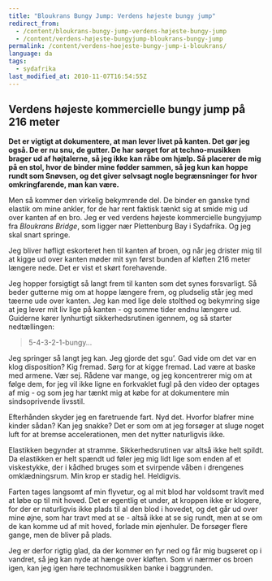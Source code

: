 ```yaml
---
title: "Bloukrans Bungy Jump: Verdens højeste bungy jump"
redirect_from:
  - /content/bloukrans-bungy-jump-verdens-højeste-bungy-jump
  - /content/verdens-højeste-bungyjump-bloukrans-bungy-jump
permalink: /content/verdens-hoejeste-bungy-jump-i-bloukrans/
language: da
tags:
  - sydafrika
last_modified_at: 2010-11-07T16:54:55Z
---
```


Verdens højeste kommercielle bungy jump på 216 meter
----------------------------------------------------

**Det er vigtigt at dokumentere, at man lever livet på kanten. Det gør jeg også. De er nu snu, de gutter. De har sørget for at techno-musikken brager ud af højtalerne, så jeg ikke kan råbe om hjælp. Så placerer de mig på en stol, hvor de binder mine fødder sammen, så jeg kun kan hoppe rundt som Snøvsen, og det giver selvsagt nogle begrænsninger for hvor omkringfarende, man kan være.**

Men så kommer den virkelig bekymrende del. De binder en ganske tynd elastik om mine ankler, for de har rent faktisk tænkt sig at smide mig ud over kanten af en bro. Jeg er ved verdens højeste kommercielle bungyjump fra _Bloukrans Bridge_, som ligger nær Plettenburg Bay i Sydafrika. Og jeg skal snart springe.

Jeg bliver høfligt eskorteret hen til kanten af broen, og når jeg drister mig til at kigge ud over kanten møder mit syn først bunden af kløften 216 meter længere nede. Det er vist et skørt forehavende.

Jeg hopper forsigtigt så langt frem til kanten som det synes forsvarligt. Så beder gutterne mig om at hoppe længere frem, og pludselig står jeg med tæerne ude over kanten. Jeg kan med lige dele stolthed og bekymring sige at jeg lever mit liv lige på kanten - og somme tider endnu længere ud. Guiderne kører lynhurtigt sikkerhedsrutinen igennem, og så starter nedtællingen:

> 5-4-3-2-1-bungy…

Jeg springer så langt jeg kan. Jeg gjorde det sgu’. Gad vide om det var en klog disposition? Kig fremad. Sørg for at kigge fremad. Lad være at baske med armene. Vær sej. Rådene var mange, og jeg koncentrerer mig om at følge dem, for jeg vil ikke ligne en forkvaklet fugl på den video der optages af mig - og som jeg har tænkt mig at købe for at dokumentere min sindsoprivende livsstil.

Efterhånden skyder jeg en faretruende fart. Nyd det. Hvorfor blafrer mine kinder sådan? Kan jeg snakke? Det er som om at jeg forsøger at sluge noget luft for at bremse accelerationen, men det nytter naturligvis ikke.

Elastikken begynder at stramme. Sikkerhedsrutinen var altså ikke helt spildt. Da elastikken er helt spændt ud føler jeg mig lidt lige som enden af et viskestykke, der i kådhed bruges som et svirpende våben i drengenes omklædningsrum. Min krop er stadig hel. Heldigvis.

Farten tages langsomt af min flyvetur, og al mit blod har voldsomt travlt med at løbe op til mit hoved. Det er egentlig et under, at kroppen ikke er klogere, for der er naturligvis ikke plads til al den blod i hovedet, og det går ud over mine øjne, som har travt med at se - altså ikke at se sig rundt, men at se om de kan komme ud af mit hoved, forlade min øjenhuler. De forsøger flere gange, men de bliver på plads.

Jeg er derfor rigtig glad, da der kommer en fyr ned og får mig bugseret op i vandret, så jeg kan nyde at hænge over kløften. Som vi nærmer os broen igen, kan jeg igen høre technomusikken banke i baggrunden.
